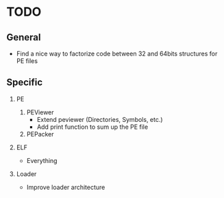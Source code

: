 TODO
====

General
-------

* Find a nice way to factorize code between 32 and 64bits structures for PE files

Specific
--------

1. PE
    1. PEViewer
        * Extend peviewer (Directories, Symbols, etc.)
        * Add print function to sum up the PE file
    2. PEPacker

2. ELF
    * Everything

3. Loader
    * Improve loader architecture
